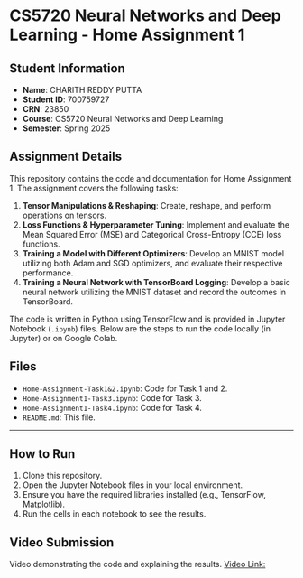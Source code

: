 # CS5720 Neural Networks and Deep Learning - Home Assignment 1

## Student Information

- **Name**: CHARITH REDDY PUTTA
- **Student ID**: 700759727
- **CRN**: 23850
- **Course**: CS5720 Neural Networks and Deep Learning
- **Semester**: Spring 2025

## Assignment Details

This repository contains the code and documentation for Home Assignment 1. The assignment covers the following tasks:

1. **Tensor Manipulations & Reshaping**: Create, reshape, and perform operations on tensors.
2. **Loss Functions & Hyperparameter Tuning**: Implement and evaluate the Mean Squared Error (MSE) and Categorical Cross-Entropy (CCE) loss functions.
3. **Training a Model with Different Optimizers**: Develop an MNIST model utilizing both Adam and SGD optimizers, and evaluate their respective performance.
4. **Training a Neural Network with TensorBoard Logging**: Develop a basic neural network utilizing the MNIST dataset and record the outcomes in TensorBoard.

The code is written in Python using TensorFlow and is provided in Jupyter Notebook (`.ipynb`) files. Below are the steps to run the code locally (in Jupyter) or on Google Colab.

## Files

- `Home-Assignment-Task1&2.ipynb`: Code for Task 1 and 2.
- `Home-Assignment1-Task3.ipynb`: Code for Task 3.
- `Home-Assignment1-Task4.ipynb`: Code for Task 4.
- `README.md`: This file.

---

## How to Run

1. Clone this repository.
2. Open the Jupyter Notebook files in your local environment.
3. Ensure you have the required libraries installed (e.g., TensorFlow, Matplotlib).
4. Run the cells in each notebook to see the results.

## Video Submission

Video demonstrating the code and explaining the results.
[Video Link:](https://drive.google.com/file/d/1Mai0Bgw7XACAvEDTjXm6MW9cjQCTgLsm/view?usp=sharing)
